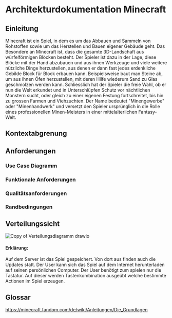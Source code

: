 # Architekturdokumentation Minecraft
## Einleitung
Minecraft ist ein Spiel, in dem es um das Abbauen und Sammeln von Rohstoffen sowie um das Herstellen und Bauen eigener Gebäude geht. Das Besondere an Minecraft ist, dass die gesamte 3D-Landschaft aus würfelförmigen Blöcken besteht. Der Spieler ist dazu in der Lage, diese Blöcke mit der Hand abzubauen und aus ihnen Werkzeuge und viele weitere nützliche Dinge herzustellen, aus denen er dann fast jedes erdenkliche Gebilde Block für Block erbauen kann. Beispielsweise baut man Steine ab, um aus ihnen Öfen herzustellen, mit deren Hilfe wiederum Sand zu Glas geschmolzen werden kann. Schliesslich hat der Spieler die freie Wahl, ob er nun die Welt erkundet und in Unterschlüpfen Schutz vor nächtlichen Monstern sucht, oder gleich zu einer eigenen Festung fortschreitet, bis hin zu grossen Farmen und Viehzuchten. Der Name bedeutet "Minengewerbe" oder "Minenhandwerk" und versetzt den Spieler ursprünglich in die Rolle eines professionellen Minen-Meisters in einer mittelalterlichen Fantasy-Welt.
## Kontextabgrenung
## Anforderungen
### Use Case Diagramm
### Funktionale Anforderungen
### Qualitätsanforderungen
### Randbedingungen
## Verteilungssicht
![Copy of Verteilungsdiagramm drawio](https://user-images.githubusercontent.com/97627842/156453923-ad7ce6ac-abe2-4673-9dd3-fbf04ac2c130.png)
#### Erklärung:
Auf dem Server ist das Spiel gespeichert. Von dort aus finden auch die Updates statt. Der User kann sich das Spiel auf dem Internet herunterladen auf seinen persönlichen Computer. Der User benötigt zum spielen nur die Tastatur. Auf dieser werden Tastenkombination ausgeübt welche bestimmte Actionen im Spiel erzeugen.
## Glossar
https://minecraft.fandom.com/de/wiki/Anleitungen/Die_Grundlagen

